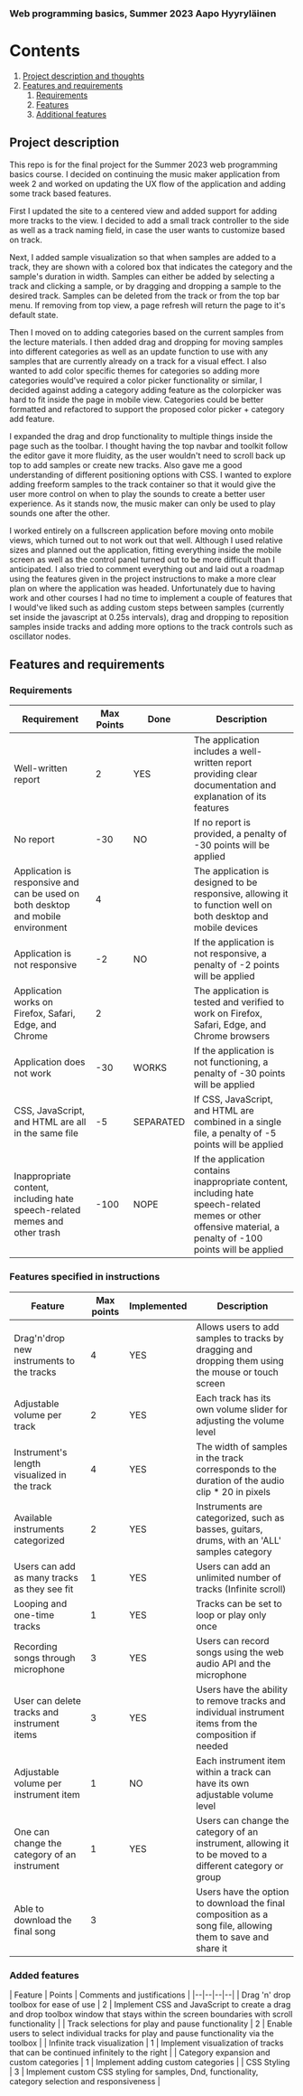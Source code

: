 ### Web programming basics, Summer 2023 Aapo Hyyryläinen

# Contents 
1. [Project description and thoughts](#project-description)
2. [Features and requirements](#features-and-requirements)
    1. [Requirements](#requirements)
    2. [Features](#features-specified-in-instructions)
    3. [Additional features](#added-features)

## Project description

This repo is for the final project for the Summer 2023 web programming basics course. I decided on continuing the music maker application from week 2 and worked on updating the UX flow of the application and adding some track based features.

First I updated the site to a centered view and added support for adding more tracks to the view. I decided to add a small track controller to the side as well as a track naming field, in case the user wants to customize based on track.

Next, I added sample visualization so that when samples are added to a track, they are shown with a colored box that indicates the category and the sample's duration in width. Samples can either be added by selecting a track and clicking a sample, or by dragging and dropping a sample to the desired track. Samples can be deleted from the track or from the top bar menu. If removing from top view, a page refresh will return the page to it's default state.

Then I moved on to adding categories based on the current samples from the lecture materials. I then added drag and dropping for moving samples into different categories as well as an update function to use with any samples that are currently already on a track for a visual effect. I also wanted to add color specific themes for categories so adding more categories would've required a color picker functionality or similar, I decided against adding a category adding feature as the colorpicker was hard to fit inside the page in mobile view. Categories could be better formatted and refactored to support the proposed color picker + category add feature.

I expanded the drag and drop functionality to multiple things inside the page such as the toolbar. I thought having the top navbar and toolkit follow the editor gave it more fluidity, as the user wouldn't need to scroll back up top to add samples or create new tracks. Also gave me a good understanding of different positioning options with CSS. I wanted to explore adding freeform samples to the track container so that it would give the user more control on when to play the sounds to create a better user experience. As it stands now, the music maker can only be used to play sounds one after the other.

I worked entirely on a fullscreen application before moving onto mobile views, which turned out to not work out that well. Although I used relative sizes and planned out the application, fitting everything inside the mobile screen as well as the control panel turned out to be more difficult than I anticipated. I also tried to comment everything out and laid out a roadmap using the features given in the project instructions to make a more clear plan on where the application was headed. Unfortunately due to having work and other courses I had no time to implement a couple of features that I would've liked such as adding custom steps between samples (currently set inside the javascript at 0.25s intervals), drag and dropping to reposition samples inside tracks and adding more options to the track controls such as oscillator nodes.


## Features and requirements

### Requirements

| Requirement | Max Points | Done | Description |
|--|--|--|--|
| Well-written report | 2 | YES | The application includes a well-written report providing clear documentation and explanation of its features |
| No report | -30 | NO | If no report is provided, a penalty of -30 points will be applied|
|Application is responsive and can be used on both desktop and mobile environment | 4 | |The application is designed to be responsive, allowing it to function well on both desktop and mobile devices |
| Application is not responsive | -2 | NO | If the application is not responsive, a penalty of -2 points will be applied |
| Application works on Firefox, Safari, Edge, and Chrome | 2 | | The application is tested and verified to work on Firefox, Safari, Edge, and Chrome browsers |
| Application does not work | -30 | WORKS | If the application is not functioning, a penalty of -30 points will be applied |
| CSS, JavaScript, and HTML are all in the same file | -5 | SEPARATED | If CSS, JavaScript, and HTML are combined in a single file, a penalty of -5 points will be applied |
| Inappropriate content, including hate speech-related memes and other trash | -100 | NOPE | If the application contains inappropriate content, including hate speech-related memes or other offensive material, a penalty of -100 points will be applied |

### Features specified in instructions


| Feature | Max points | Implemented | Description |
|--|--|--|--|
| Drag'n'drop new instruments to the tracks | 4 | YES | Allows users to add samples to tracks by dragging and dropping them using the mouse or touch screen |
| Adjustable volume per track | 2 | YES | Each track has its own volume slider for adjusting the volume level |
| Instrument's length visualized in the track | 4 | YES | The width of samples in the track corresponds to the duration of the audio clip * 20 in pixels |
| Available instruments categorized | 2 | YES | Instruments are categorized, such as basses, guitars, drums, with an 'ALL' samples category |
| Users can add as many tracks as they see fit | 1 | YES | Users can add an unlimited number of tracks (Infinite scroll) |
| Looping and one-time tracks | 1 | YES | Tracks can be set to loop or play only once |
| Recording songs through microphone | 3 | YES | Users can record songs using the web audio API and the microphone |
| User can delete tracks and instrument items | 3 | YES | Users have the ability to remove tracks and individual instrument items from the composition if needed |
| Adjustable volume per instrument item | 1 | NO | Each instrument item within a track can have its own adjustable volume level |
| One can change the category of an instrument | 1 | YES | Users can change the category of an instrument, allowing it to be moved to a different category or group |
| Able to download the final song | 3 | | Users have the option to download the final composition as a song file, allowing them to save and share it |

### Added features

| Feature | Points | Comments and justifications |
|--|--|--|--|
| Drag 'n' drop toolbox for ease of use | 2 | Implement CSS and JavaScript to create a drag and drop toolbox window that stays within the screen boundaries with scroll functionality |
| Track selections for play and pause functionality | 2  | Enable users to select individual tracks for play and pause functionality via the toolbox |
| Infinite track visualization | 1  | Implement visualization of tracks that can be continued infinitely to the right |
| Category expansion and custom categories | 1  | Implement adding custom categories |
| CSS Styling | 3  | Implement custom CSS styling for samples, Dnd, functionality, category selection and responsiveness |

